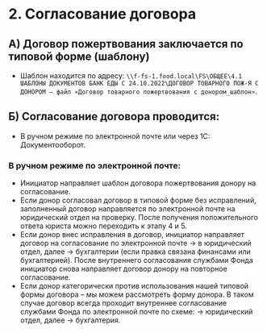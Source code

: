 # 2. Согласование договора

## А) Договор пожертвования заключается по типовой форме (шаблону)

- Шаблон находится по адресу: `\\f-fs-1.food.local\FS\ОБЩЕЕ\4.1 ШАБЛОНЫ ДОКУМЕНТОВ БАНК ЕДЫ С 24.10.2022\ДОГОВОР ТОВАРНОГО ПОЖ-Я С ДОНОРОМ – файл «Договор товарного пожертвования с донором_шаблон»`.

## Б) Согласование договора проводится:

- В ручном режиме по электронной почте или через 1С: Документооборот.

### В ручном режиме по электронной почте:
- Инициатор направляет шаблон договора пожертвования донору на согласование.
- Если донор согласовал договор в типовой форме без исправлений, заполненный договор направляется по электронной почте на юридический отдел на проверку. После получения положительного ответа юриста можно переходить к этапу 4 и 5.
- Если донор внес исправления в договор, инициатор направляет договор на согласование по электронной почте → в юридический отдел, далее → бухгалтерии (если правка связана финансами или бухгалтерией). После внутреннего согласования службами Фонда инициатор снова направляет договор донору на повторное согласование.
- Если донор категорически против использования нашей типовой формы договора – мы можем рассмотреть форму донора. В таком случае договор всегда проходит внутреннее согласование службами Фонда по электронной почте по схеме: → юридический отдел, далее → бухгалтерия.
